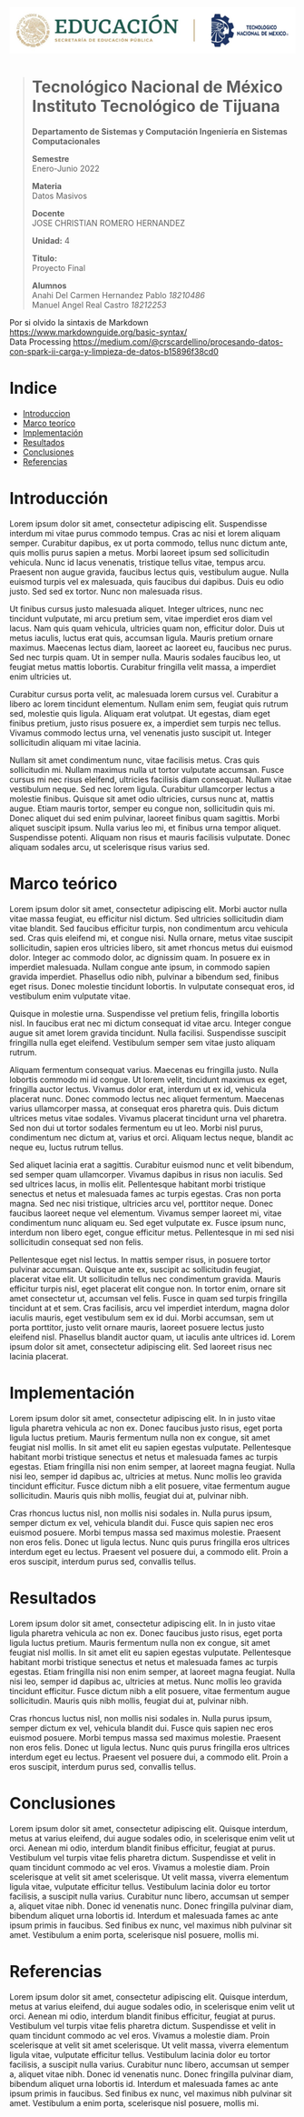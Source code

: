 <p align="center">
  <img src="/Images/Title.png" />
</p>

> # Tecnológico Nacional de México Instituto Tecnológico de Tijuana
>
>
> **Departamento de Sistemas y Computación Ingeniería en Sistemas Computacionales**
>
> **Semestre**<br>
> Enero-Junio 2022
>
> **Materia**<br>
> Datos Masivos
>
> **Docente**<br>
> JOSE CHRISTIAN ROMERO HERNANDEZ
>
> **Unidad:** 4
>
> **Titulo:**<br>
> Proyecto Final
>
> **Alumnos**<br>
> Anahi Del Carmen Hernandez Pablo *18210486* <br>
> Manuel Angel Real Castro  *18212253*

Por si olvido la sintaxis de Markdown <https://www.markdownguide.org/basic-syntax/> <br>
Data Processing <https://medium.com/@crscardellino/procesando-datos-con-spark-ii-carga-y-limpieza-de-datos-b15896f38cd0>

# Indice
- [Introduccion](#introducción)
- [Marco teoríco](#marco-teórico)
- [Implementación](#implementación)
- [Resultados](#resultados) 
- [Conclusiones](#conclusiones)
- [Referencias](#referencias)

# Introducción
Lorem ipsum dolor sit amet, consectetur adipiscing elit. Suspendisse interdum mi vitae purus commodo tempus. Cras ac nisi et lorem aliquam semper. Curabitur dapibus, ex ut porta commodo, tellus nunc dictum ante, quis mollis purus sapien a metus. Morbi laoreet ipsum sed sollicitudin vehicula. Nunc id lacus venenatis, tristique tellus vitae, tempus arcu. Praesent non augue gravida, faucibus lectus quis, vestibulum augue. Nulla euismod turpis vel ex malesuada, quis faucibus dui dapibus. Duis eu odio justo. Sed sed ex tortor. Nunc non malesuada risus.

Ut finibus cursus justo malesuada aliquet. Integer ultrices, nunc nec tincidunt vulputate, mi arcu pretium sem, vitae imperdiet eros diam vel lacus. Nam quis quam vehicula, ultricies quam non, efficitur dolor. Duis ut metus iaculis, luctus erat quis, accumsan ligula. Mauris pretium ornare maximus. Maecenas lectus diam, laoreet ac laoreet eu, faucibus nec purus. Sed nec turpis quam. Ut in semper nulla. Mauris sodales faucibus leo, ut feugiat metus mattis lobortis. Curabitur fringilla velit massa, a imperdiet enim ultricies ut.

Curabitur cursus porta velit, ac malesuada lorem cursus vel. Curabitur a libero ac lorem tincidunt elementum. Nullam enim sem, feugiat quis rutrum sed, molestie quis ligula. Aliquam erat volutpat. Ut egestas, diam eget finibus pretium, justo risus posuere ex, a imperdiet sem turpis nec tellus. Vivamus commodo lectus urna, vel venenatis justo suscipit ut. Integer sollicitudin aliquam mi vitae lacinia.

Nullam sit amet condimentum nunc, vitae facilisis metus. Cras quis sollicitudin mi. Nullam maximus nulla ut tortor vulputate accumsan. Fusce cursus mi nec risus eleifend, ultricies facilisis diam consequat. Nullam vitae vestibulum neque. Sed nec lorem ligula. Curabitur ullamcorper lectus a molestie finibus. Quisque sit amet odio ultricies, cursus nunc at, mattis augue. Etiam mauris tortor, semper eu congue non, sollicitudin quis mi. Donec aliquet dui sed enim pulvinar, laoreet finibus quam sagittis. Morbi aliquet suscipit ipsum. Nulla varius leo mi, et finibus urna tempor aliquet. Suspendisse potenti. Aliquam non risus et mauris facilisis vulputate. Donec aliquam sodales arcu, ut scelerisque risus varius sed. <br>

# Marco teórico
Lorem ipsum dolor sit amet, consectetur adipiscing elit. Morbi auctor nulla vitae massa feugiat, eu efficitur nisl dictum. Sed ultricies sollicitudin diam vitae blandit. Sed faucibus efficitur turpis, non condimentum arcu vehicula sed. Cras quis eleifend mi, et congue nisi. Nulla ornare, metus vitae suscipit sollicitudin, sapien eros ultricies libero, sit amet rhoncus metus dui euismod dolor. Integer ac commodo dolor, ac dignissim quam. In posuere ex in imperdiet malesuada. Nullam congue ante ipsum, in commodo sapien gravida imperdiet. Phasellus odio nibh, pulvinar a bibendum sed, finibus eget risus. Donec molestie tincidunt lobortis. In vulputate consequat eros, id vestibulum enim vulputate vitae.

Quisque in molestie urna. Suspendisse vel pretium felis, fringilla lobortis nisl. In faucibus erat nec mi dictum consequat id vitae arcu. Integer congue augue sit amet lorem gravida tincidunt. Nulla facilisi. Suspendisse suscipit fringilla nulla eget eleifend. Vestibulum semper sem vitae justo aliquam rutrum.

Aliquam fermentum consequat varius. Maecenas eu fringilla justo. Nulla lobortis commodo mi id congue. Ut lorem velit, tincidunt maximus ex eget, fringilla auctor lectus. Vivamus dolor erat, interdum ut ex id, vehicula placerat nunc. Donec commodo lectus nec aliquet fermentum. Maecenas varius ullamcorper massa, at consequat eros pharetra quis. Duis dictum ultrices metus vitae sodales. Vivamus placerat tincidunt urna vel pharetra. Sed non dui ut tortor sodales fermentum eu ut leo. Morbi nisl purus, condimentum nec dictum at, varius et orci. Aliquam lectus neque, blandit ac neque eu, luctus rutrum tellus.

Sed aliquet lacinia erat a sagittis. Curabitur euismod nunc et velit bibendum, sed semper quam ullamcorper. Vivamus dapibus in risus non iaculis. Sed sed ultrices lacus, in mollis elit. Pellentesque habitant morbi tristique senectus et netus et malesuada fames ac turpis egestas. Cras non porta magna. Sed nec nisi tristique, ultricies arcu vel, porttitor neque. Donec faucibus laoreet neque vel elementum. Vivamus semper laoreet mi, vitae condimentum nunc aliquam eu. Sed eget vulputate ex. Fusce ipsum nunc, interdum non libero eget, congue efficitur metus. Pellentesque in mi sed nisi sollicitudin consequat sed non felis.

Pellentesque eget nisl lectus. In mattis semper risus, in posuere tortor pulvinar accumsan. Quisque ante ex, suscipit ac sollicitudin feugiat, placerat vitae elit. Ut sollicitudin tellus nec condimentum gravida. Mauris efficitur turpis nisl, eget placerat elit congue non. In tortor enim, ornare sit amet consectetur ut, accumsan vel felis. Fusce in quam sed turpis fringilla tincidunt at et sem. Cras facilisis, arcu vel imperdiet interdum, magna dolor iaculis mauris, eget vestibulum sem ex id dui. Morbi accumsan, sem ut porta porttitor, justo velit ornare mauris, laoreet posuere lectus justo eleifend nisl. Phasellus blandit auctor quam, ut iaculis ante ultrices id. Lorem ipsum dolor sit amet, consectetur adipiscing elit. Sed laoreet risus nec lacinia placerat. <br>

# Implementación 
Lorem ipsum dolor sit amet, consectetur adipiscing elit. In in justo vitae ligula pharetra vehicula ac non ex. Donec faucibus justo risus, eget porta ligula luctus pretium. Mauris fermentum nulla non ex congue, sit amet feugiat nisl mollis. In sit amet elit eu sapien egestas vulputate. Pellentesque habitant morbi tristique senectus et netus et malesuada fames ac turpis egestas. Etiam fringilla nisi non enim semper, at laoreet magna feugiat. Nulla nisi leo, semper id dapibus ac, ultricies at metus. Nunc mollis leo gravida tincidunt efficitur. Fusce dictum nibh a elit posuere, vitae fermentum augue sollicitudin. Mauris quis nibh mollis, feugiat dui at, pulvinar nibh.

Cras rhoncus luctus nisl, non mollis nisi sodales in. Nulla purus ipsum, semper dictum ex vel, vehicula blandit dui. Fusce quis sapien nec eros euismod posuere. Morbi tempus massa sed maximus molestie. Praesent non eros felis. Donec ut ligula lectus. Nunc quis purus fringilla eros ultrices interdum eget eu lectus. Praesent vel posuere dui, a commodo elit. Proin a eros suscipit, interdum purus sed, convallis tellus. <br>

# Resultados 
Lorem ipsum dolor sit amet, consectetur adipiscing elit. In in justo vitae ligula pharetra vehicula ac non ex. Donec faucibus justo risus, eget porta ligula luctus pretium. Mauris fermentum nulla non ex congue, sit amet feugiat nisl mollis. In sit amet elit eu sapien egestas vulputate. Pellentesque habitant morbi tristique senectus et netus et malesuada fames ac turpis egestas. Etiam fringilla nisi non enim semper, at laoreet magna feugiat. Nulla nisi leo, semper id dapibus ac, ultricies at metus. Nunc mollis leo gravida tincidunt efficitur. Fusce dictum nibh a elit posuere, vitae fermentum augue sollicitudin. Mauris quis nibh mollis, feugiat dui at, pulvinar nibh.

Cras rhoncus luctus nisl, non mollis nisi sodales in. Nulla purus ipsum, semper dictum ex vel, vehicula blandit dui. Fusce quis sapien nec eros euismod posuere. Morbi tempus massa sed maximus molestie. Praesent non eros felis. Donec ut ligula lectus. Nunc quis purus fringilla eros ultrices interdum eget eu lectus. Praesent vel posuere dui, a commodo elit. Proin a eros suscipit, interdum purus sed, convallis tellus. <br>

# Conclusiones
Lorem ipsum dolor sit amet, consectetur adipiscing elit. Quisque interdum, metus at varius eleifend, dui augue sodales odio, in scelerisque enim velit ut orci. Aenean mi odio, interdum blandit finibus efficitur, feugiat at purus. Vestibulum vel turpis vitae felis pharetra dictum. Suspendisse et velit in quam tincidunt commodo ac vel eros. Vivamus a molestie diam. Proin scelerisque at velit sit amet scelerisque. Ut velit massa, viverra elementum ligula vitae, vulputate efficitur tellus. Vestibulum lacinia dolor eu tortor facilisis, a suscipit nulla varius. Curabitur nunc libero, accumsan ut semper a, aliquet vitae nibh. Donec id venenatis nunc. Donec fringilla pulvinar diam, bibendum aliquet urna lobortis id. Interdum et malesuada fames ac ante ipsum primis in faucibus. Sed finibus ex nunc, vel maximus nibh pulvinar sit amet. Vestibulum a enim porta, scelerisque nisl posuere, mollis mi. <br>

# Referencias 
Lorem ipsum dolor sit amet, consectetur adipiscing elit. Quisque interdum, metus at varius eleifend, dui augue sodales odio, in scelerisque enim velit ut orci. Aenean mi odio, interdum blandit finibus efficitur, feugiat at purus. Vestibulum vel turpis vitae felis pharetra dictum. Suspendisse et velit in quam tincidunt commodo ac vel eros. Vivamus a molestie diam. Proin scelerisque at velit sit amet scelerisque. Ut velit massa, viverra elementum ligula vitae, vulputate efficitur tellus. Vestibulum lacinia dolor eu tortor facilisis, a suscipit nulla varius. Curabitur nunc libero, accumsan ut semper a, aliquet vitae nibh. Donec id venenatis nunc. Donec fringilla pulvinar diam, bibendum aliquet urna lobortis id. Interdum et malesuada fames ac ante ipsum primis in faucibus. Sed finibus ex nunc, vel maximus nibh pulvinar sit amet. Vestibulum a enim porta, scelerisque nisl posuere, mollis mi. <br>
